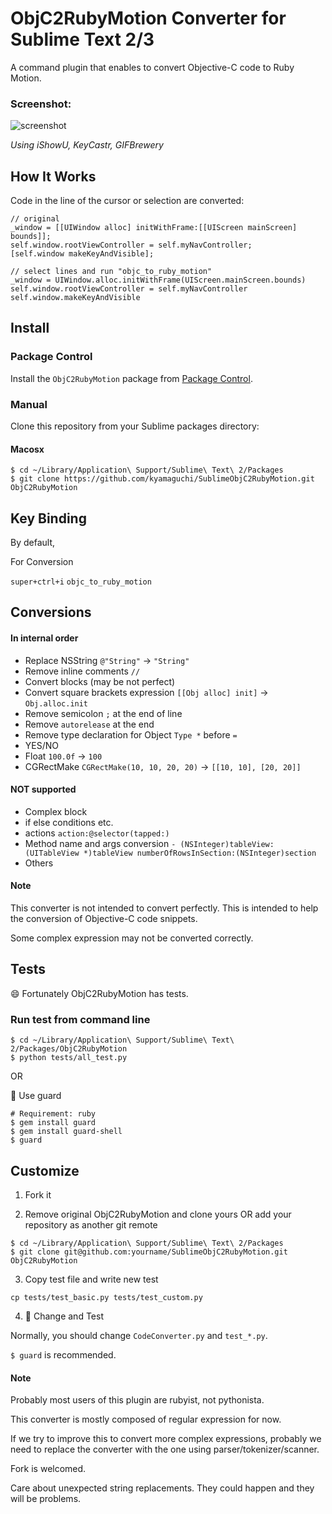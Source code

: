 # ObjC2RubyMotion Converter for Sublime Text 2/3

A command plugin that enables to convert Objective-C code to Ruby Motion.

### Screenshot:

![screenshot](https://rawgithub.com/kyamaguchi/SublimeObjC2RubyMotion/master/screenshot.gif)

_Using iShowU, KeyCastr, GIFBrewery_

## How It Works

Code in the line of the cursor or selection are converted:

```objc
// original
_window = [[UIWindow alloc] initWithFrame:[[UIScreen mainScreen] bounds]];
self.window.rootViewController = self.myNavController;
[self.window makeKeyAndVisible];

// select lines and run "objc_to_ruby_motion"
_window = UIWindow.alloc.initWithFrame(UIScreen.mainScreen.bounds)
self.window.rootViewController = self.myNavController
self.window.makeKeyAndVisible
```

## Install

### Package Control
Install the `ObjC2RubyMotion` package from [Package Control](http://wbond.net/sublime_packages/package_control).


### Manual

Clone this repository from your Sublime packages directory:

#### Macosx

```
$ cd ~/Library/Application\ Support/Sublime\ Text\ 2/Packages
$ git clone https://github.com/kyamaguchi/SublimeObjC2RubyMotion.git ObjC2RubyMotion
```

## Key Binding

By default,

For Conversion

`super+ctrl+i` `objc_to_ruby_motion`

## Conversions

#### In internal order

* Replace NSString `@"String"` -> `"String"`
* Remove inline comments `//`
* Convert blocks (may be not perfect)
* Convert square brackets expression  `[[Obj alloc] init]` -> `Obj.alloc.init`
* Remove semicolon `;` at the end of line
* Remove `autorelease` at the end
* Remove type declaration for Object `Type *` before `=`
* YES/NO
* Float `100.0f` -> `100`
* CGRectMake `CGRectMake(10, 10, 20, 20)` -> `[[10, 10], [20, 20]]`

#### NOT supported

* Complex block
* if else conditions etc.
* actions `action:@selector(tapped:)`
* Method name and args conversion `- (NSInteger)tableView:(UITableView *)tableView numberOfRowsInSection:(NSInteger)section`
* Others

#### Note

This converter is not intended to convert perfectly. This is intended to help the conversion of Objective-C code snippets.

Some complex expression may not be converted correctly.

## Tests

:smile: Fortunately ObjC2RubyMotion has tests.

### Run test from command line

```
$ cd ~/Library/Application\ Support/Sublime\ Text\ 2/Packages/ObjC2RubyMotion
$ python tests/all_test.py
```

OR

:racehorse: Use guard

```
# Requirement: ruby
$ gem install guard
$ gem install guard-shell
$ guard
```

## Customize

1. Fork it

2. Remove original ObjC2RubyMotion and clone yours OR add your repository as another git remote

  ```
  $ cd ~/Library/Application\ Support/Sublime\ Text\ 2/Packages
  $ git clone git@github.com:yourname/SublimeObjC2RubyMotion.git ObjC2RubyMotion
  ```

3. Copy test file and write new test

  `cp tests/test_basic.py tests/test_custom.py`

4. :snake: Change and Test

  Normally, you should change `CodeConverter.py` and `test_*.py`.

  `$ guard` is recommended.

#### Note

Probably most users of this plugin are rubyist, not pythonista.

This converter is mostly composed of regular expression for now.

If we try to improve this to convert more complex expressions, probably we need to replace the converter with the one using parser/tokenizer/scanner.

Fork is welcomed.

Care about unexpected string replacements. They could happen and they will be problems.
